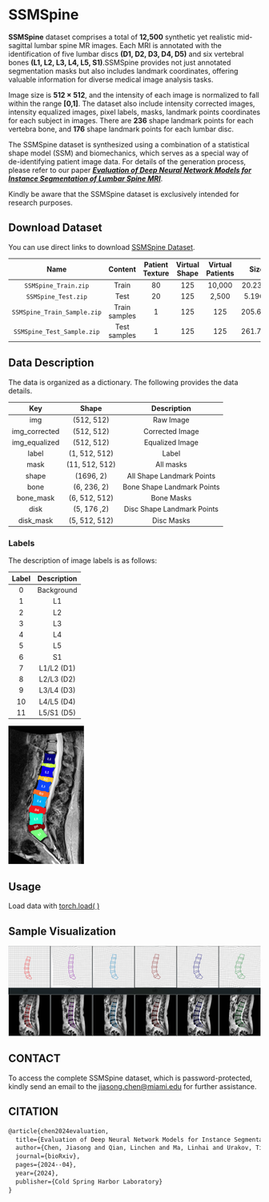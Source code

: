 # SSMSpine
**SSMSpine** dataset comprises a total of **12,500** synthetic yet realistic mid-sagittal lumbar spine MR images. Each MRI is annotated with the identification of five lumbar discs **(D1, D2, D3, D4, D5)** and six vertebral bones **(L1, L2, L3, L4, L5, S1)**.SSMSpine provides not just annotated segmentation masks but also includes landmark coordinates, offering valuable information for diverse medical image analysis tasks.

Image size is **512 × 512**, and the intensity of each image is normalized to fall within the range **[0,1]**. The dataset also include intensity corrected images, intensity equalized images, pixel labels, masks, landmark points coordinates for each subject in images. There are **236** shape landmark points for each vertebra bone, and **176** shape landmark points for each lumbar disc.

The SSMSpine dataset is synthesized using a combination of a statistical shape model (SSM) and biomechanics, which serves as a special way of de-identifying patient image data. For details of the generation process, please refer to our paper ***[Evaluation of Deep Neural Network Models for Instance Segmentation of Lumbar Spine MRI](https://www.biorxiv.org/content/10.1101/2024.04.02.587810v1)***.

Kindly be aware that the SSMSpine dataset is exclusively intended for research purposes.

## Download Dataset

You can use direct links to download  [SSMSpine Dataset](https://drive.google.com/drive/folders/17QXBCrfcQB6Gc4ITZBAURHoD60AMEQBB?usp=drive_link).



| Name  | Content | Patient Texture | Virtual Shape | Virtual Patients | Size | Link |
| :---: | :---: | :---: | :---: | :---: |:---: | :---: |
| `SSMSpine_Train.zip`  | Train| 80 | 125 |10,000| 20.23GB | [Download](https://drive.google.com/file/d/1WkiMCZC5gz_zKf5cXHVwUw5uJCcFIRrM/view?usp=sharing)|
| `SSMSpine_Test.zip`  | Test| 20 | 125 | 2,500 | 5.19GB | [Download](https://drive.google.com/file/d/17Xp3fEIKo9h1VNMkEXzG5SWIRB8uol02/view?usp=sharing)|
| `SSMSpine_Train_Sample.zip` | Train samples | 1 | 125 | 125| 205.6MB | [Download](https://drive.google.com/file/d/1D2_j9wm7_E-SBQ53E6sIDi-q3gQZlB39/view?usp=drive_link)|
| `SSMSpine_Test_Sample.zip`  | Test samples | 1 | 125 | 125| 261.7MB | [Download](https://drive.google.com/file/d/1K7WtxCH3tvAanIRXVlReerrigM1iu21k/view?usp=drive_link)|

## Data Description

The data is organized as a dictionary. The following provides the data details.

| Key | Shape | Description |
| :---: |:---:| :---: |
| img | (512, 512)| Raw Image |
| img_corrected |(512, 512)|Corrected Image |
| img_equalized |(512, 512)| Equalized Image |
| label | (1, 512, 512) | Label |
| mask | (11, 512, 512) | All masks |
| shape | (1696, 2) | All Shape Landmark Points |
| bone | (6, 236, 2) | Bone Shape Landmark Points |
| bone_mask |(6, 512, 512)| Bone Masks |
| disk |(5, 176 ,2)| Disc Shape Landmark Points |
| disk_mask |(5, 512, 512)| Disc Masks |


### Labels
The description of image labels is as follows:

| Label | Description |
| :---: | :---: |
| 0 | Background |
| 1 | L1 |
| 2 | L2 |
| 3 | L3 |
| 4 | L4 |
| 5 | L5 |
| 6 | S1 |
| 7 | L1/L2 (D1) |
| 8 | L2/L3 (D2) |
| 9 | L3/L4 (D3) |
| 10 | L4/L5 (D4) |
| 11 | L5/S1 (D5) |

<img src="fig/2.jpg" width = "30%">


## Usage
 Load data with [torch.load( )](https://pytorch.org/)

## Sample Visualization
<img src="fig/1.jpg">


## CONTACT

To access the complete SSMSpine dataset, which is password-protected, kindly send an email to the jiasong.chen@miami.edu for further assistance.


## CITATION

```latex
@article{chen2024evaluation,
  title={Evaluation of Deep Neural Network Models for Instance Segmentation of Lumbar Spine MRI},
  author={Chen, Jiasong and Qian, Linchen and Ma, Linhai and Urakov, Timur and Gu, Weiyong and Liang, Liang},
  journal={bioRxiv},
  pages={2024--04},
  year={2024},
  publisher={Cold Spring Harbor Laboratory}
}
```
